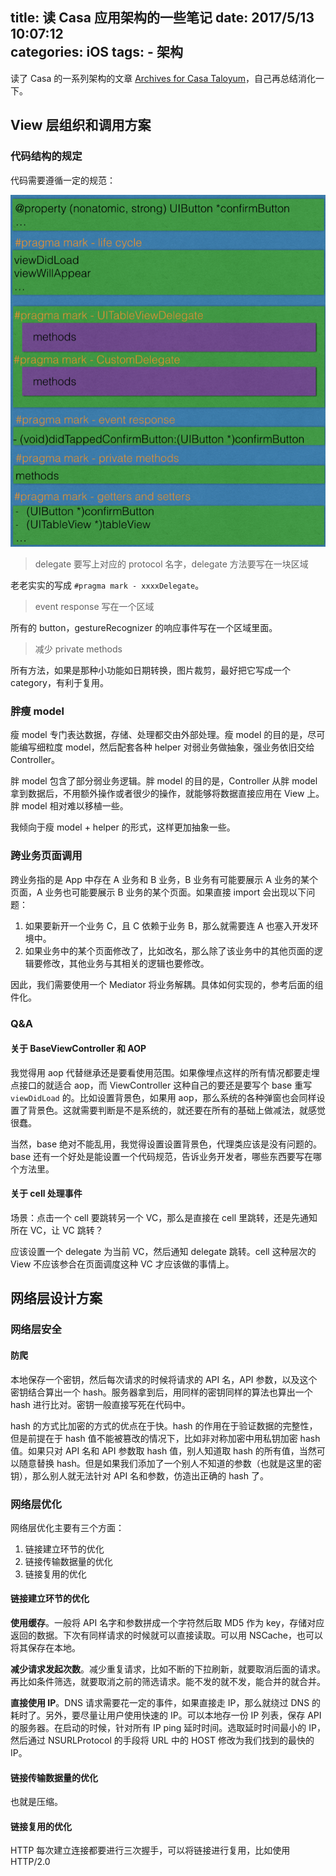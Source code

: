 title: 读 Casa 应用架构的一些笔记
date: 2017/5/13 10:07:12  
categories: iOS
tags:
	- 架构
---

读了 Casa 的一系列架构的文章 [Archives for Casa Taloyum](https://casatwy.com/archives.html)，自己再总结消化一下。

<!--more-->

## View 层组织和调用方案

### 代码结构的规定

代码需要遵循一定的规范：

![](https://github.com/zhang759740844/MyImgs/blob/master/MyBlog/casa_1.png?raw=true)

> delegate 要写上对应的 protocol 名字，delegate 方法要写在一块区域

老老实实的写成 `#pragma mark - xxxxDelegate`。

> event response 写在一个区域

所有的 button，gestureRecognizer 的响应事件写在一个区域里面。

> 减少 private methods

所有方法，如果是那种小功能如日期转换，图片裁剪，最好把它写成一个 category，有利于复用。



### 胖瘦 model

瘦 model 专门表达数据，存储、处理都交由外部处理。瘦 model 的目的是，尽可能编写细粒度 model，然后配套各种 helper 对弱业务做抽象，强业务依旧交给 Controller。

胖 model 包含了部分弱业务逻辑。胖 model 的目的是，Controller 从胖 model 拿到数据后，不用额外操作或者很少的操作，就能够将数据直接应用在 View 上。胖 model 相对难以移植一些。

我倾向于瘦 model + helper 的形式，这样更加抽象一些。



### 跨业务页面调用

跨业务指的是 App 中存在 A 业务和 B 业务，B 业务有可能要展示 A 业务的某个页面，A 业务也可能要展示 B 业务的某个页面。如果直接 import 会出现以下问题：

1. 如果要新开一个业务 C，且 C 依赖于业务 B，那么就需要连 A 也塞入开发环境中。
2. 如果业务中的某个页面修改了，比如改名，那么除了该业务中的其他页面的逻辑要修改，其他业务与其相关的逻辑也要修改。

因此，我们需要使用一个 Mediator 将业务解耦。具体如何实现的，参考后面的组件化。



### Q&A

#### 关于 BaseViewController 和 AOP

我觉得用 aop 代替继承还是要看使用范围。如果像埋点这样的所有情况都要走埋点接口的就适合 aop，而 ViewController 这种自己的要还是要写个 base 重写 `viewDidLoad` 的。比如设置背景色，如果用 aop，那么系统的各种弹窗也会同样设置了背景色。这就需要判断是不是系统的，就还要在所有的基础上做减法，就感觉很蠢。

当然，base 绝对不能乱用，我觉得设置设置背景色，代理类应该是没有问题的。base 还有一个好处是能设置一个代码规范，告诉业务开发者，哪些东西要写在哪个方法里。

####  关于 cell 处理事件

场景：点击一个 cell 要跳转另一个 VC，那么是直接在 cell 里跳转，还是先通知所在 VC，让 VC 跳转？

应该设置一个 delegate 为当前 VC，然后通知 delegate 跳转。cell 这种层次的 View 不应该参合在页面调度这种 VC 才应该做的事情上。



## 网络层设计方案

### 网络层安全

#### 防爬

本地保存一个密钥，然后每次请求的时候将请求的 API 名，API 参数，以及这个密钥结合算出一个 hash。服务器拿到后，用同样的密钥同样的算法也算出一个 hash 进行比对。密钥一般直接写死在代码中。

hash 的方式比加密的方式的优点在于快。hash 的作用在于验证数据的完整性，但是前提在于 hash 值不能被篡改的情况下，比如非对称加密中用私钥加密 hash 值。如果只对 API 名和 API 参数取 hash 值，别人知道取 hash 的所有值，当然可以随意替换 hash。但是如果我们添加了一个别人不知道的参数（也就是这里的密钥），那么别人就无法针对 API 名和参数，仿造出正确的 hash 了。



### 网络层优化

网络层优化主要有三个方面：

1. 链接建立环节的优化
2. 链接传输数据量的优化
3. 链接复用的优化

#### 链接建立环节的优化

**使用缓存**。一般将 API 名字和参数拼成一个字符然后取 MD5 作为 key，存储对应返回的数据。下次有同样请求的时候就可以直接读取。可以用 NSCache，也可以将其保存在本地。

**减少请求发起次数**。减少重复请求，比如不断的下拉刷新，就要取消后面的请求。再比如条件筛选，就要取消之前的筛选请求。能不发的就不发，能合并的就合并。

**直接使用 IP**。DNS 请求需要花一定的事件，如果直接走 IP，那么就绕过 DNS 的耗时了。另外，要尽量让用户使用快速的 IP。可以本地存一份 IP 列表，保存 API 的服务器。在启动的时候，针对所有 IP ping 延时时间。选取延时时间最小的 IP，然后通过 NSURLProtocol 的手段将 URL 中的 HOST 修改为我们找到的最快的 IP。

#### 链接传输数据量的优化

也就是压缩。

#### 链接复用的优化

HTTP 每次建立连接都要进行三次握手，可以将链接进行复用，比如使用 HTTP/2.0











